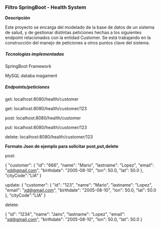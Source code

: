 ### Filtro SpringBoot - Health System



**Descripción**

Este proyecto se encarga del modelado de la base de datos de un sistema de salud, y de gestionar distintas peticiones hechas a los siguientes endpoint relacionados con la entidad Customer. Se está trabajando en la construcción del manejo de peticiones a otros puntos clave del sistema.

##### Tecnologías implementadas

SpringBoot Framework

MySQL databa magament



##### Endpoints/peticiones

get: localhost:8080/health/customer

get: localhost:8080/health/customer/123

post: localhost:8080/health/customer

put: localhost:8080/health/customer/123

delete: localhost:8080/health/customer/123



**Formato Json de ejemplo para solicitar post,put,delete**

post: 

{
	"customer":
		{
		"id": "666",
	"name": "Mario",
	"lastname": "Lopez",
	"email": "xd@gmail.com",
	"birthdate": "2005-08-10",
	"lon": 50.0,
	"lat": 50.0
	},
	"cityCode":"LIA"
}



update: {
	"customer":
		{
		"id": "123",
	"name": "Mario",
	"lastname": "Lopez",
	"email": "xd@gmail.com",
	"birthdate": "2005-08-10",
	"lon": 50.0,
	"lat": 50.0
	},
	"cityCode":"LIA"
}

delete:

{
	"id": "1234",
	"name": "Jairo",
	"lastname": "Lopez",
	"email": "xd@gmail.com",
	"birthdate": "2005-08-10",
	"lon": 50.0,
	"lat": 50.0
}

